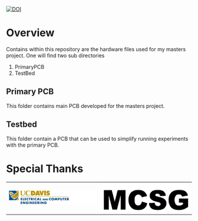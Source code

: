 

[![DOI](https://zenodo.org/badge/289182375.svg)](https://zenodo.org/badge/latestdoi/289182375)


# Overview 

Contains within this repository are the hardware files used for my masters project. One will find two sub directories

1. PrimaryPCB
1. TestBed

## Primary  PCB

This folder contains main PCB developed for the masters project. 

## Testbed 

This folder contain a PCB that can be used to simplify running experiments with the primary PCB.

# Special Thanks

<table><tr>
<td> <img src="./UCD_EEC.png"  style="width: 250px;"/> </td>
<td> <img src="./MCSG.bmp"  style="width: 250px;"/> </td>
</tr></table>